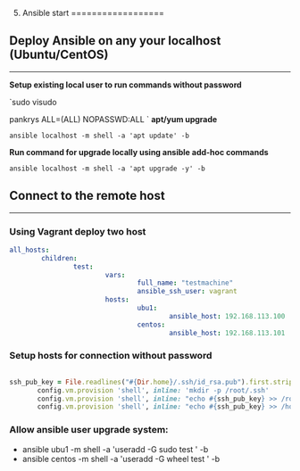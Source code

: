 05. Ansible start
==================

## Deploy Ansible on any your localhost (Ubuntu/CentOS)
------------------

**Setup existing local user to run commands without password**

`sudo visudo

pankrys ALL=(ALL) NOPASSWD:ALL
`
**apt/yum upgrade**

`ansible localhost -m shell -a 'apt update' -b `

**Run command for upgrade locally using ansible add-hoc commands**

`ansible localhost -m shell -a 'apt upgrade -y' -b` 

## Connect to the remote host
----------------------

### Using Vagrant deploy two host 

```yml
all_hosts:
        children:
                test:
                        vars:
                                full_name: "testmachine"
                                ansible_ssh_user: vagrant
                        hosts:
                                ubu1:
                                        ansible_host: 192.168.113.100
                                centos:
                                        ansible_host: 192.168.113.101

```
### Setup hosts for connection without password

```ruby

ssh_pub_key = File.readlines("#{Dir.home}/.ssh/id_rsa.pub").first.strip
       config.vm.provision 'shell', inline: 'mkdir -p /root/.ssh'
       config.vm.provision 'shell', inline: "echo #{ssh_pub_key} >> /root/.ssh/authorized_keys"
       config.vm.provision 'shell', inline: "echo #{ssh_pub_key} >> /home/vagrant/.ssh/authorized_keys", privileged: false
```
### Allow ansible user upgrade system:

* ansible ubu1 -m shell -a 'useradd -G sudo test ' -b
* ansible centos -m shell -a 'useradd -G wheel test ' -b  


